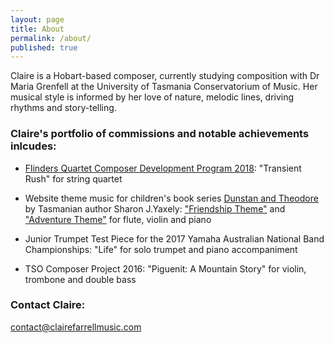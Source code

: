 ```yaml
---
layout: page
title: About
permalink: /about/
published: true
---
```


Claire is a Hobart-based composer, currently studying composition with Dr Maria Grenfell at the University of Tasmania Conservatorium of Music. Her musical style is informed by her love of nature, melodic lines, driving rhythms and story-telling.

### Claire's portfolio of commissions and notable achievements inlcudes:

- [Flinders Quartet Composer Development Program 2018](http://www.flindersquartet.com/composerworkshop/): "Transient Rush" for string quartet

- Website theme music for  children's book series [Dunstan and Theodore](https://www.dunstanandtheodore.com/) by Tasmanian author Sharon J.Yaxely: ["Friendship Theme"](https://www.dunstanandtheodore.com/dunstan-and-theodore/) and ["Adventure Theme"](https://www.dunstanandtheodore.com/theodore-swims-in-the-sea/) for flute, violin and piano 

- Junior Trumpet Test Piece for the 2017 Yamaha Australian National Band Championships: "Life" for solo trumpet and piano accompaniment

- TSO Composer Project 2016: "Piguenit: A Mountain Story" for violin, trombone and double bass





### Contact Claire:

contact@clairefarrellmusic.com
